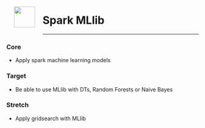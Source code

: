 <img src="http://imgur.com/1ZcRyrc.png" style="float: left; margin: 20px; height: 55px">

# Spark MLlib

---

### Core
- Apply spark machine learning models

### Target
- Be able to use MLlib with DTs, Random Forests or Naive Bayes

### Stretch
- Apply gridsearch with MLlib
